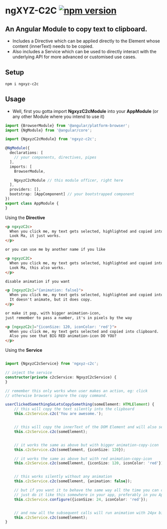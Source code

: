 # ngXYZ-C2C [![npm version](https://badge.fury.io/js/ngxyz-c2c.svg)](https://www.npmjs.com/package/ngxyz-c2c)

## An Angular Module to copy text to clipboard.
- Includes a Directive which can be applied directly to the Element whose content (innerText) needs to be copied. 
- Also includes a Service which can be used to directly interact with the underlying API for more advanced or customised use cases.

## Setup
    npm i ngxyz-c2c

## Usage
- Well, first you gotta import **NgxyzC2cModule** into your **AppModule** (or any other Module where you intend to use it)
```typescript
import {BrowserModule} from '@angular/platform-browser';
import {NgModule} from '@angular/core';

import {NgxyzC2cModule} from 'ngxyz-c2c';

@NgModule({
  declarations: [
    // your components, directives, pipes
  ],
  imports: [
    BrowserModule,

    NgxyzC2cModule // this module officer, right here
  ],
  providers: [],
  bootstrap: [AppComponent] // your bootstrapped component
})
export class AppModule {
}
``` 
Using the **Directive**
```html
<p ngxyzC2c>
  When you click me, my text gets selected, highlighted and copied into clipboard.
  Look Ma, it just works.
</p>

or you can use me by another name if you like

<p ngxyzC2C>
  When you click me, my text gets selected, highlighted and copied into clipboard.
  Look Ma, this also works.
</p>

disable animation if you want

<p [ngxyzC2c]="{animation: false}">
  When you click me, my text gets selected, highlighted and copied into clipboard.
  It doesn't animate, but it does copy.
</p>

or make it pop, with bigger animation-icon,
just remember to pass a number, it's in pixels by the way

<p [ngxyzC2c]="{iconSize: 120, iconColor: 'red'}">
  When you click me, my text gets selected and copied into clipboard.
  Also you see that BIG RED animation-icon DO YOU?
</p>
```

Using the **Service**
```typescript

import {NgxyzC2cService} from 'ngxyz-c2c';

// inject the service
constructor(private c2cService: NgxyzC2cService) {
}

// remember this only works when user makes an action, eg: click
// otherwise browsers ignore the copy command.

userClickedSomethingSoLetsCopySomething(someElement: HTMLElement) {
    // this will copy the text silently into the clipboard
    this.c2cService.c2c('You are awesome.');


    // this will copy the innerText of the DOM Element and will also select/highlight it at the same time
    this.c2cService.c2c(someElement);


    // it works the same as above but with bigger animation-copy-icon
    this.c2cService.c2c(someElement, {iconSize: 120});

    // it works the same as above but with red animation-copy-icon
    this.c2cService.c2c(someElement, {iconSize: 120, iconColor: 'red'});


    // this works silently without any animation
    this.c2cService.c2c(someElement, {animation: false});

    // but if you want it to behave the same way all the time you can configure it in one go
    // just do it like this somewhere in your app, preferably in you AppComponent
    this.c2cService.configure({iconSize: 24, iconColor: 'red'});


    // and now all the subsequent calls will run animation with 24px big red copy-icon
    this.c2cService.c2c(someElement);
}
```

